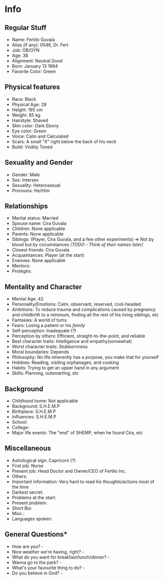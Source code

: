 # Info

## Regular Stuff

- Name:               Fertilo Guvala
- Alias (if any):     0546, Dr. Fert
- Job:                OB/GYN
- Age:                38
- Alignment:          Neutral Good
- Born:               January 13 1984
- Favorite Color:     Green

## Physical features

- Race:             Black
- Physical Age:     28
- Height:           195 cm
- Weight:           85 kg
- Hairstyle:        Shaved
- Skin color:       Dark Ebony
- Eye color:        Green
- Voice:            Calm and Calculated
- Scars:            A small "X" right below the back of his neck
- Build:            Visibly Toned

## Sexuality and Gender

- Gender:       Male
- Sex:          Intersex
- Sexuality:    Heterosexual
- Pronouns:     He/Him

## Relationships

- Marital status:       Married
- Spouse name:          Cira Guvala
- Children:             None applicable
- Parents:              None applicable
- Siblings:             (Player, Cira Guvala, and a few other experiments) => Not by blood but by circumstances /*TODO - Think of their names later*/
- Closest friends:      Cira Guvala
- Acquaintances:        Player (at the start)
- Enemies:              None applicable
- Mentors:
- Protégés:

## Mentality and Character

- Mental Age:               42
- Personality/Emotions:     Calm, observant, reserved, cool-headed
- Ambitions:                To reduce trauma and complications caused by pregnancy and childbirth to a minimum, finding all the rest of his living siblings, etc
- Fantasies:                A world of tums
- Fears:                    Losing a patient or his *family*
- Self-perception:          Inadequate (?)
- Perception by others:     Efficient, straight-to-the-point, and reliable
- Best character traits:    Intelligence and empathy(somewhat)
- Worst character traits:   Stubbornness
- Moral boundaries:         Depends
- Philosophy:               No life inherently has a purpose, you make that for yourself
- Hobbies:                  Reading, visiting orphanages, and cooking
- Habits:                   Trying to get an upper hand in any argument
- Skills:                   Planning, outsmarting, etc

## Background

- Childhood home:           Not applicable
- Background:               S.H.E.M.P
- Birthplace:               S.H.E.M.P
- Influences:               S.H.E.M.P
- School:
- College:
- Major life events:        The "end" of SHEMP, when he found Cira, etc

## Miscellaneous

- Astrological sign:        Capricorn (?)
- First job:                Nurse
- Present job:              Head Doctor and Owner/CEO of Fertilo Inc.
- Others:
- Important information:    Very hard to read his thoughts/actions most of the time
- Darkest secret:
- Problems at the start:
- Present problem:
- Short Bio:
- Misc.:
- Languages spoken:

## General Questions*

- How are you? -
- Nice weather we're having, right? -
- What do you want for breakfast/lunch/dinner? -
- Wanna go to the park? -
- What's your favourite thing to do? -
- Do you believe in God? -
